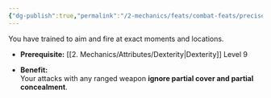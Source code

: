 ```yaml
---
{"dg-publish":true,"permalink":"/2-mechanics/feats/combat-feats/precise-shot/"}
---
```


You have trained to aim and fire at exact moments and locations.

- **Prerequisite:** [[2. Mechanics/Attributes/Dexterity\|Dexterity]] Level 9
    
- **Benefit:**  
    Your attacks with any ranged weapon **ignore partial cover and partial concealment**.